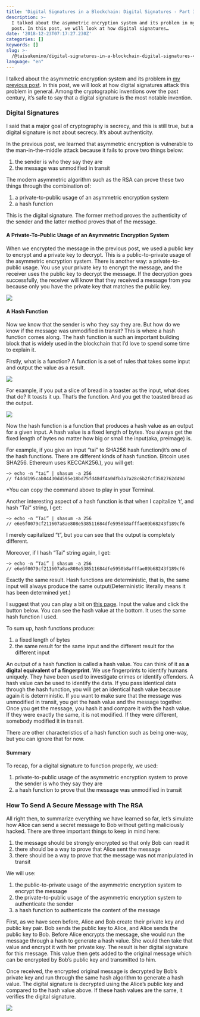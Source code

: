 ```yaml
---
title: 'Digital Signatures in a Blockchain: Digital Signatures - Part 3'
description: >-
  I talked about the asymmetric encryption system and its problem in my previous
  post. In this post, we will look at how digital signatures…
date: '2018-12-23T07:17:27.230Z'
categories: []
keywords: []
slug: >-
  /@taisukemino/digital-signatures-in-a-blockchain-digital-signatures-44b981b75413
language: "en"
---
```


I talked about the asymmetric encryption system and its problem in [my previous post](https://medium.com/icovo/digital-signatures-in-a-blockchain-asymmetric-encryption-5171b19a9c53). In this post, we will look at how digital signatures attack this problem in general. Among the cryptographic inventions over the past century, it’s safe to say that a digital signature is the most notable invention.

### **Digital Signatures**

I said that a major goal of cryptography is secrecy, and this is still true, but a digital signature is not about secrecy. It’s about authenticity.

In the previous post, we learned that asymmetric encryption is vulnerable to the man-in-the-middle attack because it fails to prove two things below:

1.  the sender is who they say they are
2.  the message was unmodified in transit

The modern asymmetric algorithm such as the RSA can prove these two things through the combination of:

1.  a private-to-public usage of an asymmetric encryption system
2.  a hash function

This is the digital signature. The former method proves the authenticity of the sender and the latter method proves that of the message.

#### **A Private-To-Public Usage of an Asymmetric Encryption System**

When we encrypted the message in the previous post, we used a public key to encrypt and a private key to decrypt. This is a public-to-private usage of the asymmetric encryption system. There is another way: a private-to-public usage. You use your private key to encrypt the message, and the receiver uses the public key to decrypt the message. If the decryption goes successfully, the receiver will know that they received a message from you because only you have the private key that matches the public key.

![](https://cdn-images-1.medium.com/max/800/1*pGvCdaVE83Xvu5xY5usXWg.png)

#### **A Hash Function**

Now we know that the sender is who they say they are. But how do we know if the message was unmodified in transit? This is where a hash function comes along. The hash function is such an important building block that is widely used in the blockchain that I’d love to spend some time to explain it.

Firstly, what is a function? A function is a set of rules that takes some input and output the value as a result.

![](https://cdn-images-1.medium.com/max/800/1*3sQ3kwo56RBpQlaJWUg3NA.png)

For example, if you put a slice of bread in a toaster as the input, what does that do? It toasts it up. That’s the function. And you get the toasted bread as the output.

![](https://cdn-images-1.medium.com/max/800/1*UPwzJL9ESyNFqeaoxAuh4Q.png)

Now the hash function is a function that produces a hash value as an output for a given input. A hash value is a fixed length of bytes. You always get the fixed length of bytes no matter how big or small the input(aka, preimage) is.

For example, if you give an input “tai” to SHA256 hash function(it’s one of the hash functions. There are different kinds of hash function. Bitcoin uses SHA256. Ethereum uses KECCAK256.), you will get:

```
~> echo -n “tai” | shasum -a 256  
// f4ddd195cab04430d4595e18bd75fd48df4a0dfb3a7a28c6b2fcf3582762d49d
```

\*You can copy the command above to play in your Terminal.

Another interesting aspect of a hash function is that when I capitalize ‘t’, and hash “Tai” string, I get:

```
~> echo -n “Tai” | shasum -a 256  
// e6e6f0079cf211607a8ae808e538511684dfe5950b8afffae89b68243f189cf6
```

I merely capitalized “t”, but you can see that the output is completely different.

Moreover, if I hash “Tai” string again, I get:

```
~> echo -n “Tai” | shasum -a 256  
// e6e6f0079cf211607a8ae808e538511684dfe5950b8afffae89b68243f189cf6
```

Exactly the same result. Hash functions are deterministic, that is, the same input will always produce the same output(Deterministic literally means it has been determined yet.)

I suggest that you can play a bit on [this page](http://www.timestampgenerator.com/tools/sha256-generator/). Input the value and click the button below. You can see the hash value at the bottom. It uses the same hash function I used.

To sum up, hash functions produce:

1.  a fixed length of bytes
2.  the same result for the same input and the different result for the different input

An output of a hash function is called a hash value. You can think of it as **a digital equivalent of a fingerprint**. We use fingerprints to identify humans uniquely. They have been used to investigate crimes or identify offenders. A hash value can be used to identify the data. If you pass identical data through the hash function, you will get an identical hash value because again it is deterministic. If you want to make sure that the message was unmodified in transit, you get the hash value and the message together. Once you get the message, you hash it and compare it with the hash value. If they were exactly the same, it is not modified. If they were different, somebody modified it in transit.

There are other characteristics of a hash function such as being one-way, but you can ignore that for now.

#### **Summary**

To recap, for a digital signature to function properly, we used:

1.  private-to-public usage of the asymmetric encryption system to prove the sender is who they say they are
2.  a hash function to prove that the message was unmodified in transit

### How To Send A Secure Message with The RSA

All right then, to summarize everything we have learned so far, let’s simulate how Alice can send a secret message to Bob without getting maliciously hacked. There are three important things to keep in mind here:

1.  the message should be strongly encrypted so that only Bob can read it
2.  there should be a way to prove that Alice sent the message
3.  there should be a way to prove that the message was not manipulated in transit

We will use:

1.  the public-to-private usage of the asymmetric encryption system to encrypt the message
2.  the private-to-public usage of the asymmetric encryption system to authenticate the sender
3.  a hash function to authenticate the content of the message

First, as we have seen before, Alice and Bob create their private key and public key pair. Bob sends the public key to Alice, and Alice sends the public key to Bob. Before Alice encrypts the message, she would run the message through a hash to generate a hash value. She would then take that value and encrypt it with her private key. The result is her digital signature for this message. This value then gets added to the original message which can be encrypted by Bob’s public key and transmitted to him.

Once received, the encrypted original message is decrypted by Bob’s private key and run through the same hash algorithm to generate a hash value. The digital signature is decrypted using the Alice’s public key and compared to the hash value above. If these hash values are the same, it verifies the digital signature.

![](https://cdn-images-1.medium.com/max/800/1*pOYE8kriCm2e_Ux72CeLgg.png)
